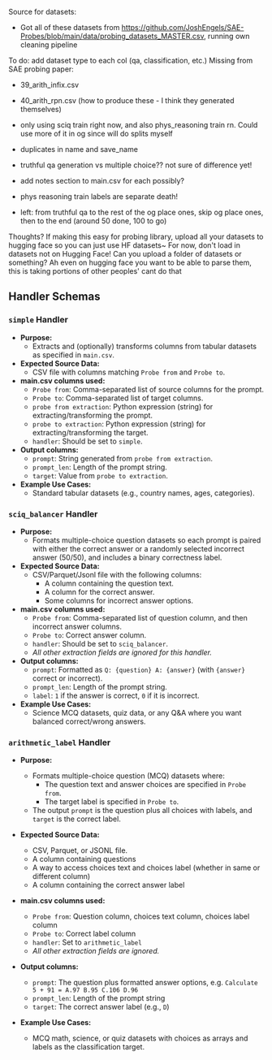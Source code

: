Source for datasets:

* Got all of these datasets from https://github.com/JoshEngels/SAE-Probes/blob/main/data/probing_datasets_MASTER.csv, running own cleaning pipeline

To do: add dataset type to each col (qa, classification, etc.)
Missing from SAE probing paper:
* 39_arith_infix.csv 
* 40_arith_rpn.csv  (how to produce these - I think they generated themselves)
* only using sciq train right now, and also phys_reasoning train rn. Could use more of it in og since will do splits myself
* duplicates in name and save_name
* truthful qa generation vs multiple choice?? not sure of difference yet!
* add notes section to main.csv for each possibly?

* phys reasoning train labels are separate death!

* left: from truthful qa to the rest of the og place ones, skip og place ones, then to the end (around 50 done, 100 to go)


Thoughts? If making this easy for probing library, upload all your datasets to hugging face so you can just use HF datasets~ For now, don't load in datasets not on Hugging Face! Can you upload a folder of datasets or something? Ah even on hugging face you want to be able to parse them, this is taking portions of other peoples' cant do that

## Handler Schemas

### `simple` Handler
- **Purpose:**  
  - Extracts and (optionally) transforms columns from tabular datasets as specified in `main.csv`.
- **Expected Source Data:**  
  - CSV file with columns matching `Probe from` and `Probe to`.
- **main.csv columns used:**
  - `Probe from`: Comma-separated list of source columns for the prompt.
  - `Probe to`: Comma-separated list of target columns.
  - `probe from extraction`: Python expression (string) for extracting/transforming the prompt.
  - `probe to extraction`: Python expression (string) for extracting/transforming the target.
  - `handler`: Should be set to `simple`.
- **Output columns:**
  - `prompt`: String generated from `probe from extraction`.
  - `prompt_len`: Length of the prompt string.
  - `target`: Value from `probe to extraction`.
- **Example Use Cases:**  
  - Standard tabular datasets (e.g., country names, ages, categories).

### `sciq_balancer` Handler
- **Purpose:**  
  - Formats multiple-choice question datasets so each prompt is paired with either the correct answer or a randomly selected incorrect answer (50/50), and includes a binary correctness label.
- **Expected Source Data:**  
  - CSV/Parquet/Jsonl file with the following columns:
    - A column containing the question text.
    - A column for the correct answer.
    - Some columns for incorrect answer options.
- **main.csv columns used:**
  - `Probe from`: Comma-separated list of question column, and then incorrect answer columns.
  - `Probe to`: Correct answer column.
  - `handler`: Should be set to `sciq_balancer`.
  - *All other extraction fields are ignored for this handler.*
- **Output columns:**
  - `prompt`: Formatted as `Q: {question} A: {answer}` (with `{answer}` correct or incorrect).
  - `prompt_len`: Length of the prompt string.
  - `label`: `1` if the answer is correct, `0` if it is incorrect.
- **Example Use Cases:**  
  - Science MCQ datasets, quiz data, or any Q&A where you want balanced correct/wrong answers.

### `arithmetic_label` Handler

- **Purpose:**  
  - Formats multiple-choice question (MCQ) datasets where:
    - The question text and answer choices are specified in `Probe from`.
    - The target label is specified in `Probe to`.
  - The output `prompt` is the question plus all choices with labels, and `target` is the correct label.

- **Expected Source Data:**  
  - CSV, Parquet, or JSONL file.
  - A column containing questions
  - A way to access choices text and choices label (whether in same or different column)
  - A column containing the correct answer label

- **main.csv columns used:**
  - `Probe from`: Question column, choices text column, choices label column
  - `Probe to`: Correct label column
  - `handler`: Set to `arithmetic_label`
  - *All other extraction fields are ignored.*

- **Output columns:**
  - `prompt`: The question plus formatted answer options, e.g. `Calculate 5 + 91 = A.97 B.95 C.106 D.96`
  - `prompt_len`: Length of the prompt string
  - `target`: The correct answer label (e.g., `D`)

- **Example Use Cases:**  
  - MCQ math, science, or quiz datasets with choices as arrays and labels as the classification target.

